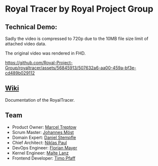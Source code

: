 # Royal Tracer by Royal Project Group

## Technical Demo:
Sadly the video is compressed to 720p due to the 10MB file size limit of attached video data. 

The original video was rendered in FHD.

https://github.com/Royal-Project-Group/royaltracer/assets/56845913/507632a6-aa00-459a-bf3e-cd489b029112

## [Wiki](/docs/)
Documentation of the RoyalTracer.

## Team
- Product Owner: [Marcel Treptow](https://github.com/marceltreptow)
- Scrum Master: [Johannes Möst](https://github.com/mj0stjo)
- Domain Expert: [Daniel Stempfle](https://github.com/kastanileel)
- Chief Architect: [Niklas Paul](https://github.com/KneeClass03)
- DevOps Engineer: [Florian Mayer](https://github.com/superflo22)
- Kernel Engineer: [Malte Lanz](https://github.com/ML200)
- Frontend Developer: [Timo Pfaff](https://github.com/t1mo1s)



